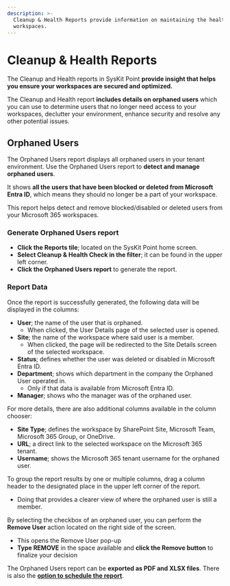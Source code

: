 ```yaml
---
description: >-
  Cleanup & Health Reports provide information on maintaining the health of your
  workspaces.
---
```


# Cleanup & Health Reports

The Cleanup and Health reports in SysKit Point **provide insight that helps you ensure your workspaces are secured and optimized.**

The Cleanup and Health report **includes details on orphaned users** which you can use to determine users that no longer need access to your workspaces, declutter your environment, enhance security and resolve any other potential issues.

## Orphaned Users

The Orphaned Users report displays all orphaned users in your tenant environment. Use the Orphaned Users report to **detect and manage orphaned users**.

It shows **all the users that have been blocked or deleted from Microsoft Entra ID**, which means they should no longer be a part of your workspace.

This report helps detect and remove blocked/disabled or deleted users from your Microsoft 365 workspaces.

### Generate Orphaned Users report

* **Click the Reports tile**; located on the SysKit Point home screen.
* **Select Cleanup & Health Check in the filter**; it can be found in the upper left corner.
* **Click the Orphaned Users report** to generate the report.

### Report Data

Once the report is successfully generated, the following data will be displayed in the columns:

* **User**; the name of the user that is orphaned.
  * When clicked, the User Details page of the selected user is opened.
* **Site**; the name of the workspace where said user is a member.
  * When clicked, the page will be redirected to the Site Details screen of the selected workspace.
* **Status**; defines whether the user was deleted or disabled in Microsoft Entra ID.
* **Department**; shows which department in the company the Orphaned User operated in.
  * Only if that data is available from Microsoft Entra ID.
* **Manager**; shows who the manager was of the orphaned user.

For more details, there are also additional columns available in the column chooser:

* **Site Type**; defines the workspace by SharePoint Site, Microsoft Team, Microsoft 365 Group, or OneDrive.
* **URL**; a direct link to the selected workspace on the Microsoft 365 tenant.
* **Username**; shows the Microsoft 365 tenant username for the orphaned user.

To group the report results by one or multiple columns, drag a column header to the designated place in the upper left corner of the report.

* Doing that provides a clearer view of where the orphaned user is still a member.

By selecting the checkbox of an orphaned user, you can perform the **Remove User** action located on the right side of the screen.

* This opens the Remove User pop-up
* **Type REMOVE** in the space available and **click the Remove button** to finalize your decision

The Orphaned Users report can be **exported as PDF and XLSX files**. There is also the [**option to schedule the report**](schedule-reports.md).
